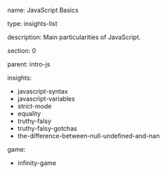 name: JavaScript Basics

type: insights-list

description: Main particularities of JavaScript.

section: 0

parent: intro-js

insights:
  - javascript-syntax
  - javascript-variables
  - strict-mode
  - equality
  - truthy-falsy
  - truthy-falsy-gotchas
  - the-difference-between-null-undefined-and-nan

game:
  - infinity-game
